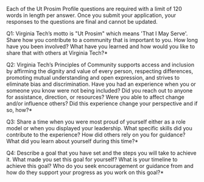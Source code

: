 Each of the Ut Prosim Profile questions are required with a limit of 120 words in length per answer. Once you submit your application, your responses to the questions are final and cannot be updated.

Q1: Virginia Tech’s motto is "Ut Prosim" which means 'That I May Serve'.
  Share how you contribute to a community that is important to you.
  How long have you been involved? What have you learned and how would you like to share that with others at Virginia Tech?*

Q2: Virginia Tech’s Principles of Community supports access and inclusion by affirming the dignity and value of every person,
  respecting differences, promoting mutual understanding and open expression, and strives to eliminate bias and discrimination.
  Have you had an experience when you or someone you know were not being included? Did you reach out to anyone for assistance, direction, or resources? 
  Were you able to affect change and/or influence others? Did this experience change your perspective and if so, how?*

Q3: Share a time when you were most proud of yourself either as a role model or when you displayed your leadership. 
  What specific skills did you contribute to the experience? How did others rely on you for guidance?
  What did you learn about yourself during this time?*

Q4: Describe a goal that you have set and the steps you will take to achieve it. What made you set this goal for yourself?
  What is your timeline to achieve this goal? Who do you seek encouragement or guidance from and how do they support your progress as you work on this goal?*
